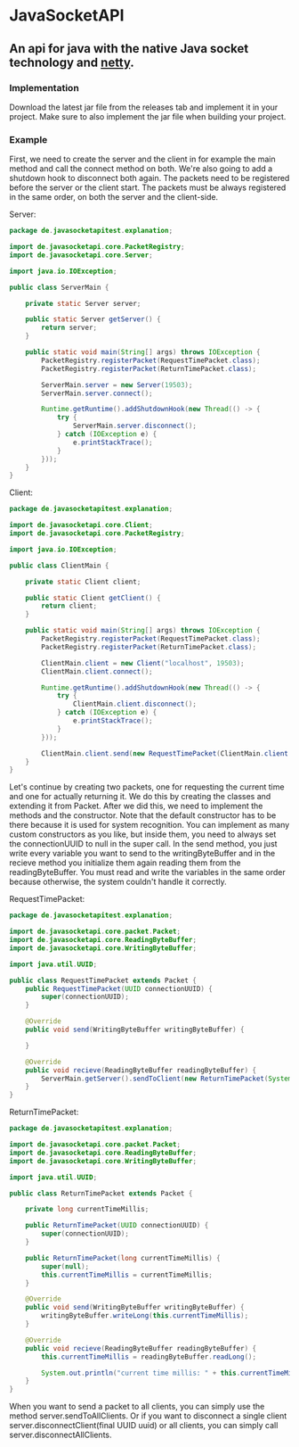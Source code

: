 # JavaSocketAPI

## An api for java with the native Java socket technology and [netty](https://netty.io/).

### Implementation

Download the latest jar file from the releases tab and implement it in your project. Make sure to also implement the jar file when building your project.

### Example

First, we need to create the server and the client in for example the main method and call the connect method on both. We're also going to add a shutdown hook to disconnect both again. The packets need to be registered before the server or the client start. The packets must be always registered in the same order, on both the server and the client-side.

Server:

```java
package de.javasocketapitest.explanation;

import de.javasocketapi.core.PacketRegistry;
import de.javasocketapi.core.Server;

import java.io.IOException;

public class ServerMain {

    private static Server server;

    public static Server getServer() {
        return server;
    }

    public static void main(String[] args) throws IOException {
        PacketRegistry.registerPacket(RequestTimePacket.class);
        PacketRegistry.registerPacket(ReturnTimePacket.class);

        ServerMain.server = new Server(19503);
        ServerMain.server.connect();

        Runtime.getRuntime().addShutdownHook(new Thread(() -> {
            try {
                ServerMain.server.disconnect();
            } catch (IOException e) {
                e.printStackTrace();
            }
        }));
    }
}
```

Client:

```java
package de.javasocketapitest.explanation;

import de.javasocketapi.core.Client;
import de.javasocketapi.core.PacketRegistry;

import java.io.IOException;

public class ClientMain {

    private static Client client;

    public static Client getClient() {
        return client;
    }

    public static void main(String[] args) throws IOException {
        PacketRegistry.registerPacket(RequestTimePacket.class);
        PacketRegistry.registerPacket(ReturnTimePacket.class);

        ClientMain.client = new Client("localhost", 19503);
        ClientMain.client.connect();

        Runtime.getRuntime().addShutdownHook(new Thread(() -> {
            try {
                ClientMain.client.disconnect();
            } catch (IOException e) {
                e.printStackTrace();
            }
        }));

        ClientMain.client.send(new RequestTimePacket(ClientMain.client.getConnectionUUID().get()));
    }
}
```

Let's continue by creating two packets, one for requesting the current time and one for actually returning it. We do this by creating the classes and extending it from Packet. After we did this, we need to implement the methods and the constructor. Note that the default constructor has to be there because it is used for system recognition. You can implement as many custom constructors as you like, but inside them, you need to always set the connectionUUID to null in the super call. In the send method, you just write every variable you want to send to the writingByteBuffer and in the recieve method you initialize them again reading them from the readingByteBuffer. You must read and write the variables in the same order because otherwise, the system couldn't handle it correctly.

RequestTimePacket:

```java
package de.javasocketapitest.explanation;

import de.javasocketapi.core.packet.Packet;
import de.javasocketapi.core.ReadingByteBuffer;
import de.javasocketapi.core.WritingByteBuffer;

import java.util.UUID;

public class RequestTimePacket extends Packet {
    public RequestTimePacket(UUID connectionUUID) {
        super(connectionUUID);
    }

    @Override
    public void send(WritingByteBuffer writingByteBuffer) {

    }

    @Override
    public void recieve(ReadingByteBuffer readingByteBuffer) {
        ServerMain.getServer().sendToClient(new ReturnTimePacket(System.currentTimeMillis()), getConnectionUUID());
    }
}
```

ReturnTimePacket:

```java
package de.javasocketapitest.explanation;

import de.javasocketapi.core.packet.Packet;
import de.javasocketapi.core.ReadingByteBuffer;
import de.javasocketapi.core.WritingByteBuffer;

import java.util.UUID;

public class ReturnTimePacket extends Packet {

    private long currentTimeMillis;

    public ReturnTimePacket(UUID connectionUUID) {
        super(connectionUUID);
    }

    public ReturnTimePacket(long currentTimeMillis) {
        super(null);
        this.currentTimeMillis = currentTimeMillis;
    }

    @Override
    public void send(WritingByteBuffer writingByteBuffer) {
        writingByteBuffer.writeLong(this.currentTimeMillis);
    }

    @Override
    public void recieve(ReadingByteBuffer readingByteBuffer) {
        this.currentTimeMillis = readingByteBuffer.readLong();

        System.out.println("current time millis: " + this.currentTimeMillis);
    }
}
```

When you want to send a packet to all clients, you can simply use the method server.sendToAllClients. Or if you want to disconnect a single client server.disconnectClient(final UUID uuid) or all clients, you can simply call server.disconnectAllClients.
